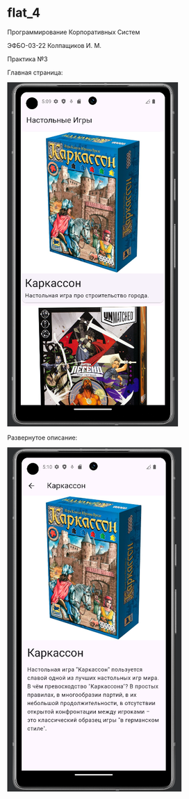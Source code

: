 # flat_4

Программирование Корпоративных Систем

ЭФБО-03-22 Колпащиков И. М.

Практика №3

Главная страница:

![alt_text](https://github.com/RogaJedi/flat_2/blob/master/Screenshot%202024-09-22%20200948.png)

Развернутое описание:

![alt_text](https://github.com/RogaJedi/flat_2/blob/master/Screenshot%202024-09-22%20201032.png)
